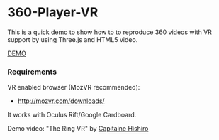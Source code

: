 # 360-Player-VR

This is a quick demo to show how to to reproduce 360 videos with VR support by using Three.js and HTML5 video.

[DEMO](http://agnostic.github.io/360-Player-VR/)

### Requirements

VR enabled browser (MozVR recommended):
- http://mozvr.com/downloads/

It works with Oculus Rift/Google Cardboard.

Demo video: "The Ring VR" by [Capitaine Hishiro](https://www.youtube.com/channel/UCdqgHDQX9EbnKqAcGme6fOA)
